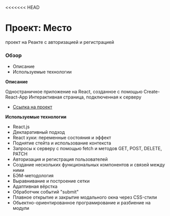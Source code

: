 <<<<<<< HEAD

# Проект: Место
проект на Реакте с авторизацией и регистрацией

### Обзор

- Описание
- Используемые технологии

**Описание**

Одностраничное приложение на React, созданное с помощью Create-React-App
Интерактивная страница, подключенная к серверу

- [Ссылка на проект](https://github.com/OlgaOlgar47/mesto-react)

**Используемые технологии**

- React.js
- Декларативный подход
- React хуки: переменные состояния и эффект
- Поднятие стейта и использование контекста
- Запросы к серверу с помощью fetch и методов GET, POST, DELETE, PATCH
- Авторизация и регистрация пользователей
- Создание нескольких функциональных компонентов и связей между ними
- БЭМ-методология
- Выравнивание и построение сетки
- Адаптивная вёрстка
- Обработчик событий "submit"
- Плавное открытие и закрытие модального окна через CSS-стили
- Обьектно-ориентированное програмирование и разбиение на модули
